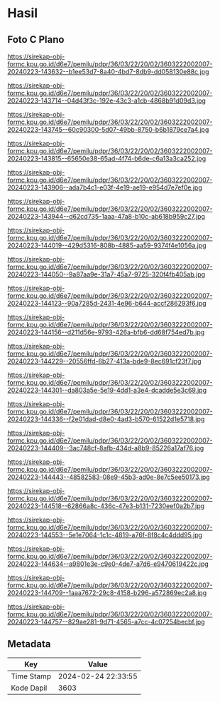# Hasil

## Foto C Plano

https://sirekap-obj-formc.kpu.go.id/d6e7/pemilu/pdpr/36/03/22/20/02/3603222002007-20240223-143632--b1ee53d7-8a40-4bd7-8db9-dd058130e88c.jpg

https://sirekap-obj-formc.kpu.go.id/d6e7/pemilu/pdpr/36/03/22/20/02/3603222002007-20240223-143714--04d43f3c-192e-43c3-a1cb-4868b91d09d3.jpg

https://sirekap-obj-formc.kpu.go.id/d6e7/pemilu/pdpr/36/03/22/20/02/3603222002007-20240223-143745--60c90300-5d07-49bb-8750-b6b1879ce7a4.jpg

https://sirekap-obj-formc.kpu.go.id/d6e7/pemilu/pdpr/36/03/22/20/02/3603222002007-20240223-143815--65650e38-65ad-4f74-b6de-c6a13a3ca252.jpg

https://sirekap-obj-formc.kpu.go.id/d6e7/pemilu/pdpr/36/03/22/20/02/3603222002007-20240223-143906--ada7b4c1-e03f-4e19-ae19-e954d7e7ef0e.jpg

https://sirekap-obj-formc.kpu.go.id/d6e7/pemilu/pdpr/36/03/22/20/02/3603222002007-20240223-143944--d62cd735-1aaa-47a8-b10c-ab618b959c27.jpg

https://sirekap-obj-formc.kpu.go.id/d6e7/pemilu/pdpr/36/03/22/20/02/3603222002007-20240223-144019--429d5316-808b-4885-aa59-9374f4e1056a.jpg

https://sirekap-obj-formc.kpu.go.id/d6e7/pemilu/pdpr/36/03/22/20/02/3603222002007-20240223-144050--9a87aa9e-31a7-45a7-9725-320f4fb405ab.jpg

https://sirekap-obj-formc.kpu.go.id/d6e7/pemilu/pdpr/36/03/22/20/02/3603222002007-20240223-144123--90a7285d-2431-4e96-b644-accf286293f6.jpg

https://sirekap-obj-formc.kpu.go.id/d6e7/pemilu/pdpr/36/03/22/20/02/3603222002007-20240223-144156--d211d56e-9793-426a-bfb6-dd68f754ed7b.jpg

https://sirekap-obj-formc.kpu.go.id/d6e7/pemilu/pdpr/36/03/22/20/02/3603222002007-20240223-144229--20556ffd-6b27-413a-bde9-8ec691cf23f7.jpg

https://sirekap-obj-formc.kpu.go.id/d6e7/pemilu/pdpr/36/03/22/20/02/3603222002007-20240223-144301--da803a5e-5e19-4dd1-a3e4-dcadde5e3c69.jpg

https://sirekap-obj-formc.kpu.go.id/d6e7/pemilu/pdpr/36/03/22/20/02/3603222002007-20240223-144336--f2e01dad-d8e0-4ad3-b570-61522d1e5718.jpg

https://sirekap-obj-formc.kpu.go.id/d6e7/pemilu/pdpr/36/03/22/20/02/3603222002007-20240223-144409--3ac748cf-8afb-434d-a8b9-85226a17af76.jpg

https://sirekap-obj-formc.kpu.go.id/d6e7/pemilu/pdpr/36/03/22/20/02/3603222002007-20240223-144443--48582583-08e9-45b3-ad0e-8e7c5ee50173.jpg

https://sirekap-obj-formc.kpu.go.id/d6e7/pemilu/pdpr/36/03/22/20/02/3603222002007-20240223-144518--62866a8c-436c-47e3-b131-7230eef0a2b7.jpg

https://sirekap-obj-formc.kpu.go.id/d6e7/pemilu/pdpr/36/03/22/20/02/3603222002007-20240223-144553--5e1e7064-1c1c-4819-a76f-8f8c4c4ddd95.jpg

https://sirekap-obj-formc.kpu.go.id/d6e7/pemilu/pdpr/36/03/22/20/02/3603222002007-20240223-144634--a9801e3e-c9e0-4de7-a7d6-e9470619422c.jpg

https://sirekap-obj-formc.kpu.go.id/d6e7/pemilu/pdpr/36/03/22/20/02/3603222002007-20240223-144709--1aaa7672-29c8-4158-b296-a572869ec2a8.jpg

https://sirekap-obj-formc.kpu.go.id/d6e7/pemilu/pdpr/36/03/22/20/02/3603222002007-20240223-144757--829ae281-9d71-4565-a7cc-4c07254becbf.jpg


## Metadata

| Key        | Value               |
| ---------- | ------------------- |
| Time Stamp | 2024-02-24 22:33:55 |
| Kode Dapil | 3603                |



